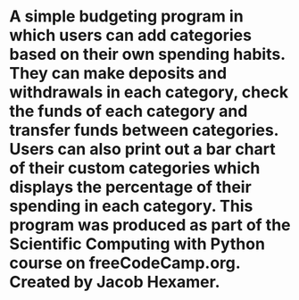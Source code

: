 # A simple budgeting program in which users can add categories based on their own spending habits. They can make deposits and withdrawals in each category, check the funds of each category and transfer funds between categories. Users can also print out a bar chart of their custom categories which displays the percentage of their spending in each category. This program was produced as part of the Scientific Computing with Python course on freeCodeCamp.org. Created by Jacob Hexamer.
